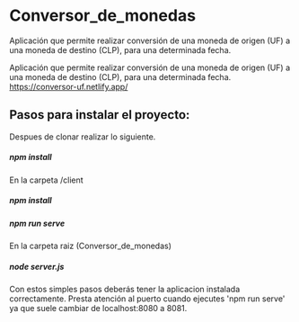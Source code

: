 # Conversor_de_monedas
Aplicación que permite realizar conversión de una moneda de origen (UF) a una moneda de destino (CLP), para una determinada fecha.

Aplicación que permite realizar conversión de una moneda de origen (UF) a una moneda de destino (CLP), para una determinada fecha.
https://conversor-uf.netlify.app/

## Pasos para instalar el proyecto:

Despues de clonar realizar lo siguiente.

##### npm install

En la carpeta /client

##### npm install
##### npm run serve

En la carpeta raiz (Conversor_de_monedas)
##### node server.js

Con estos simples pasos deberás tener la aplicacion instalada correctamente. Presta atención al puerto cuando ejecutes 'npm run serve' ya que suele cambiar de localhost:8080 a 8081.
